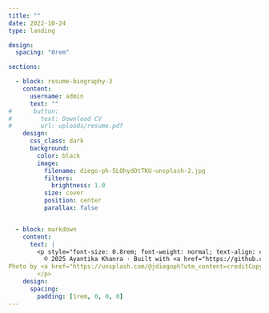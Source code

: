 ```yaml
---
title: ""
date: 2022-10-24
type: landing

design:
  spacing: "0rem"

sections:

  - block: resume-biography-3
    content:
      username: admin
      text: ""
#      button:
#        text: Download CV
#        url: uploads/resume.pdf
    design:
      css_class: dark
      background:
        color: black
        image:
          filename: diego-ph-5LOhydOtTKU-unsplash-2.jpg
          filters:
            brightness: 1.0
          size: cover
          position: center
          parallax: false


  - block: markdown
    content:
      text: |
        <p style="font-size: 0.8rem; font-weight: normal; text-align: center; margin-top: 1rem; color: gray;">
          © 2025 Ayantika Khanra · Built with <a href="https://github.com/HugoBlox/hugo-blox-builder" target="_blank" style="color: inherit; text-decoration: underline;">Hugo Blox</a>. 
Photo by <a href="https://unsplash.com/@jdiegoph?utm_content=creditCopyText&utm_medium=referral&utm_source=unsplash">Diego PH</a>. 
        </p>
    design:
      spacing:
        padding: [1rem, 0, 0, 0]
---
```

